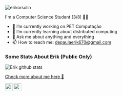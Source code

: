 
<p align="left"> <img src="https://komarev.com/ghpvc/?username=erikorsolin" alt="erikorsolin" /> </p>

I'm a Computer Science Student (3/8)  👨‍💻 

- 🔭 I’m currently working on PET Computação  
- 🌱 I’m currently learning about distributed computing
- 💬 Ask me about anything and everything 
- 📫 How to reach me: depaulaerik670@gmail.com

### Some Stats About Erik (Public Only)
<p align="left" >
<img alt="Erik github stats" src="https://github-readme-stats.vercel.app/api?username=erikorsolin-byte&show_icons=true&theme=merko"  > </p>

<a href="https://sourcerer.io/Raghav-byte">Check more about me here 🌟 </a>

<p align="center">
<a href="https://www.linkedin.com/in/erik-orsolin-964651230/" target="_blank"><img align="left" src="https://cdn.jsdelivr.net/npm/simple-icons@3.1.0/icons/linkedin.svg" alt="raghav_shukl" height="25" width="25" /></a>&nbsp;&nbsp;
<a href="https://instagram.com/erikorsolin" target="_blank"><img align="left" src="https://cdn.jsdelivr.net/npm/simple-icons@3.0.1/icons/instagram.svg" alt="raghav_shukl" height="25" width="25" /></a>&nbsp;&nbsp;
</p>

